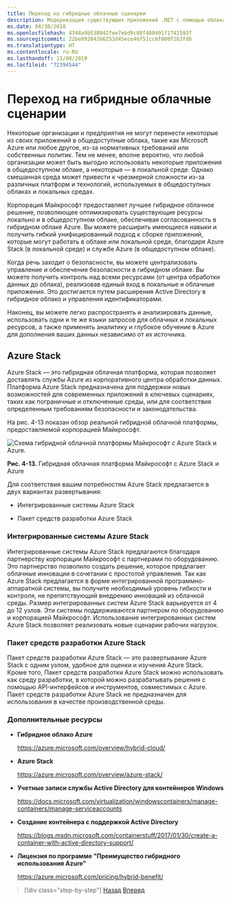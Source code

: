 ```yaml
---
title: Переход на гибридные облачные сценарии
description: Модернизация существующих приложений .NET с помощью облака Azure и контейнеров Windows | Переход на гибридные облачные сценарии
ms.date: 04/30/2018
ms.openlocfilehash: 4348a9b538042fee7ebd9c08f480491f17425937
ms.sourcegitcommit: 22be09204266253d45ece46f51cc6f080f2b3fd6
ms.translationtype: HT
ms.contentlocale: ru-RU
ms.lasthandoff: 11/08/2019
ms.locfileid: "72394544"
---
```

# <a name="migrate-to-hybrid-cloud-scenarios"></a>Переход на гибридные облачные сценарии

Некоторые организации и предприятия не могут перенести некоторые из своих приложений в общедоступные облака, такие как Microsoft Azure или любое другое, из-за нормативных требований или собственных политик. Тем не менее, вполне вероятно, что любой организации может быть выгодно использовать некоторые приложения в общедоступном облаке, а некоторые — в локальной среде. Однако смешанная среда может привести к чрезмерной сложности из-за различных платформ и технологий, используемых в общедоступных облаках и локальных средах.

Корпорация Майкрософт предоставляет лучшее гибридное облачное решение, позволяющее оптимизировать существующие ресурсы локально и в общедоступном облаке, обеспечивая согласованность в гибридном облаке Azure. Вы можете расширить имеющиеся навыки и получить гибкий унифицированный подход к сборке приложений, которые могут работать в облаке или локальной среде, благодаря Azure Stack (в локальной среде) и службе Azure (в общедоступном облаке).

Когда речь заходит о безопасности, вы можете централизовать управление и обеспечение безопасности в гибридном облаке. Вы можете получить контроль над всеми ресурсами (от центра обработки данных до облака), реализовав единый вход в локальные и облачные приложения. Это достигается путем расширения Active Directory в гибридное облако и управления идентификаторами.

Наконец, вы можете легко распространять и анализировать данные, использовать одни и те же языки запросов для облачных и локальных ресурсов, а также применять аналитику и глубокое обучение в Azure для дополнения ваших данных независимо от их источника.

## <a name="azure-stack"></a>Azure Stack

Azure Stack — это гибридная облачная платформа, которая позволяет доставлять службы Azure из корпоративного центра обработки данных. Платформа Azure Stack предназначена для поддержки новых возможностей для современных приложений в ключевых сценариях, таких как пограничные и отключенные среды, или для соответствия определенным требованиям безопасности и законодательства.

На рис. 4-13 показан обзор реальной гибридной облачной платформы, предоставляемой корпорацией Майкрософт.

![Схема гибридной облачной платформы Майкрософт с Azure Stack и Azure.](./media/migrate-to-hybrid-cloud-scenarios/microsoft-hybrid-cloud-platform.png)

**Рис. 4-13.** Гибридная облачная платформа Майкрософт с Azure Stack и Azure

Для соответствия вашим потребностям Azure Stack предлагается в двух вариантах развертывания:

- Интегрированные системы Azure Stack

- Пакет средств разработки Azure Stack

### <a name="azure-stack-integrated-systems"></a>Интегрированные системы Azure Stack

Интегрированные системы Azure Stack предлагаются благодаря партнерству корпорации Майкрософт с партнерами по оборудованию. Это партнерство позволило создать решение, которое предлагает облачные инновации в сочетании с простотой управления. Так как Azure Stack предлагается в форме интегрированной программно-аппаратной системы, вы получите необходимый уровень гибкости и контроля, не препятствующий внедрению инноваций из облачной среды. Размер интегрированных систем Azure Stack варьируется от 4 до 12 узлов. Эти системы поддерживаются партнером по оборудованию и корпорацией Майкрософт. Использование интегрированных систем Azure Stack позволяет реализовать новые сценарии рабочих нагрузок.

### <a name="azure-stack-development-kit"></a>Пакет средств разработки Azure Stack

Пакет средств разработки Azure Stack — это развертывание Azure Stack с одним узлом, удобное для оценки и изучения Azure Stack. Кроме того, Пакет средств разработки Azure Stack можно использовать как среду разработки, в которой можно разрабатывать решения с помощью API-интерфейсов и инструментов, совместимых с Azure. Пакет средств разработки Azure Stack не предназначен для использования в качестве производственной среды.

### <a name="additional-resources"></a>Дополнительные ресурсы

- **Гибридное облако Azure**

    <https://azure.microsoft.com/overview/hybrid-cloud/>

- **Azure Stack**

    <https://azure.microsoft.com/overview/azure-stack/>

- **Учетные записи службы Active Directory для контейнеров Windows**

    <https://docs.microsoft.com/virtualization/windowscontainers/manage-containers/manage-serviceaccounts>

- **Создание контейнера с поддержкой Active Directory**

    <https://blogs.msdn.microsoft.com/containerstuff/2017/01/30/create-a-container-with-active-directory-support/>

- **Лицензия по программе "Преимущество гибридного использования Azure"**

    <https://azure.microsoft.com/pricing/hybrid-benefit/>

>[!div class="step-by-step"]
>[Назад](life-cycle-ci-cd-pipelines-devops-tools.md)
>[Вперед](../walkthroughs-technical-get-started-overview.md)
